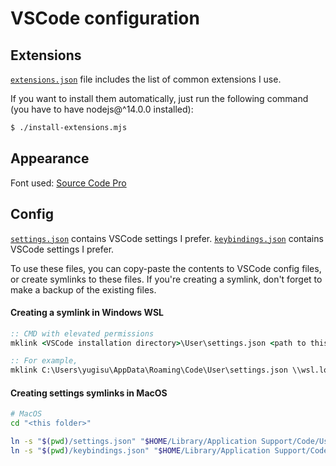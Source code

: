 # VSCode configuration

## Extensions

[`extensions.json`](./extensions.json) file includes the list of common extensions I use.

If you want to install them automatically, just run the following command (you have to have nodejs@^14.0.0 installed):

```bash
$ ./install-extensions.mjs
```

## Appearance

Font used: [Source Code Pro](https://fonts.google.com/specimen/Source+Code+Pro)

## Config

[`settings.json`](./settings.json) contains VSCode settings I prefer.
[`keybindings.json`](./keybindings.json) contains VSCode settings I prefer.

To use these files, you can copy-paste the contents to VSCode config files, or create symlinks to these files. If you're creating a symlink, don't forget to make a backup of the existing files.

#### Creating a symlink in Windows WSL

```cmd
:: CMD with elevated permissions
mklink <VSCode installation directory>\User\settings.json <path to this repository>\vscode\settings.json

:: For example,
mklink C:\Users\yugisu\AppData\Roaming\Code\User\settings.json \\wsl.localhost\Ubuntu\home\yugisu\Projects\dotfiles\vscode\settings.json
```

#### Creating settings symlinks in MacOS

```bash
# MacOS
cd "<this folder>"

ln -s "$(pwd)/settings.json" "$HOME/Library/Application Support/Code/User/settings.json"
ln -s "$(pwd)/keybindings.json" "$HOME/Library/Application Support/Code/User/keybindings.json"
```
